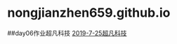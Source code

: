 # nongjianzhen659.github.io
##day06作业超凡科技
<a href="https://nongjianzhen659.github.io/">2019-7-25超凡科技</a>
